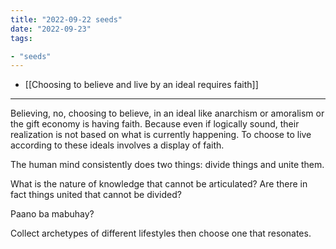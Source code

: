 ```yaml
---
title: "2022-09-22 seeds"
date: "2022-09-23"
tags:

- "seeds"
---
```


- [[Choosing to believe and live by an ideal requires faith]]

---

Believing, no, choosing to believe, in an ideal like anarchism or amoralism or the gift economy is having faith. Because even if logically sound, their realization is not based on what is currently happening. To choose to live according to these ideals involves a display of faith.

The human mind consistently does two things: divide things and unite them.

What is the nature of knowledge that cannot be articulated? Are there in fact things united that cannot be divided?

Paano ba mabuhay?

Collect archetypes of different lifestyles then choose one that resonates.